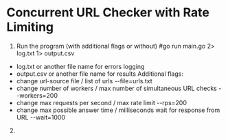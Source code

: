 # Concurrent URL Checker with Rate Limiting
1. Run the program (with additional flags or without)
#go run main.go 2> log.txt 1> output.csv
- log.txt or another file name for errors logging
- output.csv or another file name for results
Additional flags:
- change url-source file / list of urls
--file=urls.txt
- change number of workers / max number of simultaneous URL checks
--workers=200
- change max requests per second / max rate limit
--rps=200
- change max possible answer time / milliseconds wait for response from URL
--wait=1000

2. 
